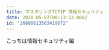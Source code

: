 ```yaml
---
title: マスタリングTCPIP 情報セキュリティ
date: 2020-05-07T08:13:33.000Z
id: "26006613563419672"
---
```

こっちは情報セキュリティ編

